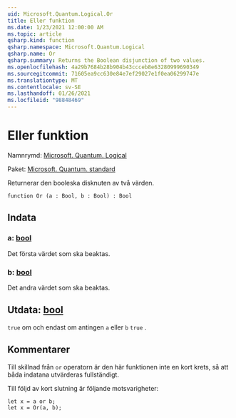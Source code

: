 ```yaml
---
uid: Microsoft.Quantum.Logical.Or
title: Eller funktion
ms.date: 1/23/2021 12:00:00 AM
ms.topic: article
qsharp.kind: function
qsharp.namespace: Microsoft.Quantum.Logical
qsharp.name: Or
qsharp.summary: Returns the Boolean disjunction of two values.
ms.openlocfilehash: 4a29b7684b28b904b43ccceb8e63280999690349
ms.sourcegitcommit: 71605ea9cc630e84e7ef29027e1f0ea06299747e
ms.translationtype: MT
ms.contentlocale: sv-SE
ms.lasthandoff: 01/26/2021
ms.locfileid: "98848469"
---
```

# <a name="or-function"></a>Eller funktion

Namnrymd: [Microsoft. Quantum. Logical](xref:Microsoft.Quantum.Logical)

Paket: [Microsoft. Quantum. standard](https://nuget.org/packages/Microsoft.Quantum.Standard)


Returnerar den booleska disknuten av två värden.

```qsharp
function Or (a : Bool, b : Bool) : Bool
```


## <a name="input"></a>Indata

### <a name="a--bool"></a>a: [bool](xref:microsoft.quantum.lang-ref.bool)

Det första värdet som ska beaktas.


### <a name="b--bool"></a>b: [bool](xref:microsoft.quantum.lang-ref.bool)

Det andra värdet som ska beaktas.



## <a name="output--bool"></a>Utdata: [bool](xref:microsoft.quantum.lang-ref.bool)

`true` om och endast om antingen `a` eller `b` `true` .

## <a name="remarks"></a>Kommentarer

Till skillnad från `or` operatorn är den här funktionen inte en kort krets, så att båda indatana utvärderas fullständigt.

Till följd av kort slutning är följande motsvarigheter:

```qsharp
let x = a or b;
let x = Or(a, b);
```